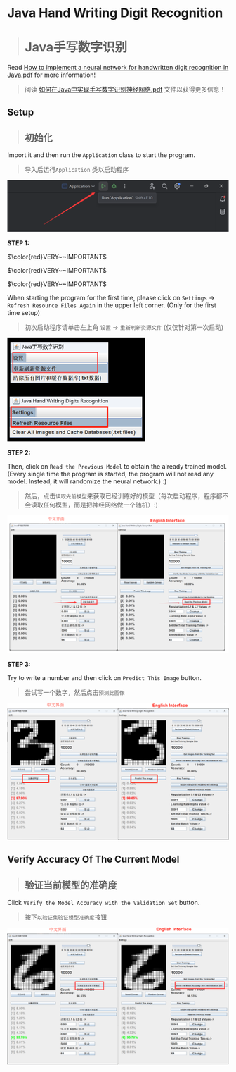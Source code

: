 # Java Hand Writing Digit Recognition

> # Java手写数字识别

Read [How to implement a neural network for handwritten digit recognition in Java.pdf](https://github.com/CH3COOK2023/Java-Hand-Writing-Digit-Recognition-Application/blob/main/How%20to%20implement%20a%20neural%20network%20for%20handwritten%20digit%20recognition%20in%20Java.pdf) for more information!

> 阅读 [如何在Java中实现手写数字识别神经网络.pdf](https://github.com/CH3COOK2023/Java-Hand-Writing-Digit-Recognition-Application/blob/main/如何在Java中实现手写数字识别神经网络.pdf) 文件以获得更多信息！



## Setup

> ## 初始化

Import it and then run the `Application` class to start the program.

> 导入后运行`Application` 类以启动程序

<img src="./imageResource/image-20241217173028697.png" alt="image-20241217173028697" style="zoom: 50%;" />

**STEP 1:**

$\color{red}VERY~~IMPORTANT$

$\color{red}VERY~~IMPORTANT$

$\color{red}VERY~~IMPORTANT$

When starting the program for the first time, please click on `Settings` -> `Refresh Resource Files Again` in the upper left corner. (Only for the first time setup)

> 初次启动程序请单击左上角  `设置` -> `重新刷新资源文件` (仅仅针对第一次启动)

<img src="./imageResource/image-20241217184752242.png" alt="image-20241217184752242" style="zoom: 67%;" />

**STEP 2:**

Then, click on `Read the Previous Model` to obtain the already trained model. (Every single time the program is started, the program will not read any model. Instead, it will randomize the neural network.)  :)

> 然后，点击`读取先前模型`来获取已经训练好的模型（每次启动程序，程序都不会读取任何模型，而是把神经网络做一个随机）:)

<img src="./imageResource/image-20241217185102809.png" alt="image-20241217185102809"  />

**STEP 3:**

Try to write a number and then click on `Predict This Image` button.

> 尝试写一个数字，然后点击`预测此图像`

![image-20241217185844494](./imageResource/image-20241217185844494.png)

## Verify Accuracy Of The Current Model

> ## 验证当前模型的准确度



Click `Verify the Model Accuracy with the Validation Set` button.

> 按下`以验证集验证模型准确度`按钮

![image-20241217190426681](./imageResource/image-20241217190426681.png)
